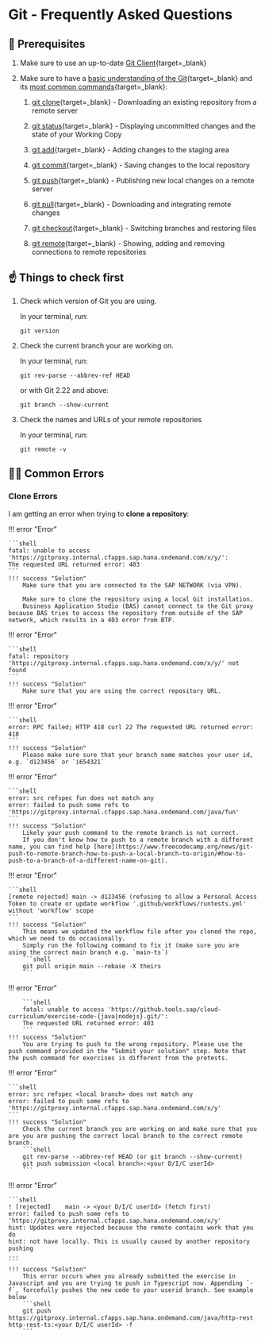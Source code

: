 
# Git - Frequently Asked Questions

## 🧰 Prerequisites

1. Make sure to use an up-to-date [Git Client](https://git-scm.com/book/en/v2/Getting-Started-Installing-Git){target=_blank}

1. Make sure to have a [basic understanding of the Git](https://app.pluralsight.com/sso/sap?returnUrl=library/courses/getting-started-git/table-of-contents){target=_blank} and its [most common commands](https://www.git-tower.com/learn/git/commands){target=_blank}:

    1. [git clone](https://www.git-tower.com/learn/git/commands/git-clone){target=_blank} - Downloading an existing repository from a remote server

    1. [git status](https://www.git-tower.com/learn/git/commands/git-status){target=_blank} - Displaying uncommitted changes and the state of your Working Copy

    1. [git add](https://www.git-tower.com/learn/git/commands/git-add){target=_blank} - Adding changes to the staging area

    1. [git commit](https://www.git-tower.com/learn/git/commands/git-commit){target=_blank} - Saving changes to the local repository

    1. [git push](https://www.git-tower.com/learn/git/commands/git-push){target=_blank} - Publishing new local changes on a remote server

    1. [git pull](https://www.git-tower.com/learn/git/commands/git-pull){target=_blank} - Downloading and integrating remote changes

    1. [git checkout](https://www.git-tower.com/learn/git/commands/git-checkout){target=_blank} - Switching branches and restoring files

    1. [git remote](https://www.git-tower.com/learn/git/commands/git-remote){target=_blank} - Showing, adding and removing connections to remote repositories

## ☝️ Things to check first

1. Check which version of Git you are using.

    In your terminal, run:

    ```shell
    git version
    ```

1. Check the current branch your are working on.

    In your terminal, run:
   
    ```shell
    git rev-parse --abbrev-ref HEAD
    ```

    or with Git 2.22 and above:

    ```shell
    git branch --show-current
    ```

1. Check the names and URLs of your remote repositories 

    In your terminal, run:

    ```shell
    git remote -v
    ```

## 🙋‍♂️ Common Errors

### Clone Errors
I am getting an error when trying to **clone a repository**:

!!! error "Error"

    ```shell
    fatal: unable to access 'https://gitproxy.internal.cfapps.sap.hana.ondemand.com/x/y/':
    The requested URL returned error: 403
    ```
    !!! success "Solution"
        Make sure that you are connected to the SAP NETWORK (via VPN).

        Make sure to clone the repository using a local Git installation.  
        Business Application Studio (BAS) cannot connect to the Git proxy because BAS tries to access the repository from outside of the SAP network, which results in a 403 error from BTP.


!!! error "Error"

    ```shell
    fatal: repository 'https://gitproxy.internal.cfapps.sap.hana.ondemand.com/x/y/' not found
    ```
    !!! success "Solution"
        Make sure that you are using the correct repository URL.


!!! error "Error"

    ```shell
    error: RPC failed; HTTP 418 curl 22 The requested URL returned error: 418
    ```
    !!! success "Solution"
        Please make sure sure that your branch name matches your user id, e.g. `d123456` or `i654321`

!!! error "Error"

    ```shell
    error: src refspec fun does not match any
    error: failed to push some refs to 'https://gitproxy.internal.cfapps.sap.hana.ondemand.com/java/fun'
    ```
    !!! success "Solution"
        Likely your push command to the remote branch is not correct.
        If you don't know how to push to a remote branch with a different name, you can find help [here](https://www.freecodecamp.org/news/git-push-to-remote-branch-how-to-push-a-local-branch-to-origin/#how-to-push-to-a-branch-of-a-different-name-on-git).


!!! error "Error"

    ```shell
    [remote rejected] main -> d123456 (refusing to allow a Personal Access Token to create or update workflow '.github/workflows/runtests.yml' without 'workflow' scope
    ```
    !!! success "Solution"
        This means we updated the workflow file after you cloned the repo, which we need to do occasionally.
        Simply run the following command to fix it (make sure you are using the correct main branch e.g. `main-ts`)
        ```shell
        git pull origin main --rebase -X theirs
        ```

!!! error "Error"

        ```shell
        fatal: unable to access 'https://github.tools.sap/cloud-curriculum/exercise-code-{java|nodejs}.git/':
        The requested URL returned error: 403
        ```
    !!! success "Solution"
        You are trying to push to the wrong repository. Please use the push command provided in the "Submit your solution" step. Note that the push command for exercises is different from the pretests.

!!! error "Error"

    ```shell
    error: src refspec <local branch> does not match any
    error: failed to push some refs to 'https://gitproxy.internal.cfapps.sap.hana.ondemand.com/x/y'
    ```
    !!! success "Solution"
        Check the current branch you are working on and make sure that you are you are pushing the correct local branch to the correct remote branch.
        ```shell
        git rev-parse --abbrev-ref HEAD (or git branch --show-current)
        git push submission <local branch>:<your D/I/C userId>
        ```

!!! error "Error"

    ```shell
    ! [rejected]    main -> <your D/I/C userId> (fetch first)
    error: failed to push some refs to 'https://gitproxy.internal.cfapps.sap.hana.ondemand.com/x/y'
    hint: Updates were rejected because the remote contains work that you do
    hint: not have locally. This is usually caused by another repository pushing
    ... 
    ```
    !!! success "Solution"
        This error occurs when you already submitted the exercise in Javascript and you are trying to push in Typescript now. Appending `-f`, forcefully pushes the new code to your userid branch. See example below
        ```shell
        git push https://gitproxy.internal.cfapps.sap.hana.ondemand.com/java/http-rest http-rest-ts:<your D/I/C userId> -f
        ```
